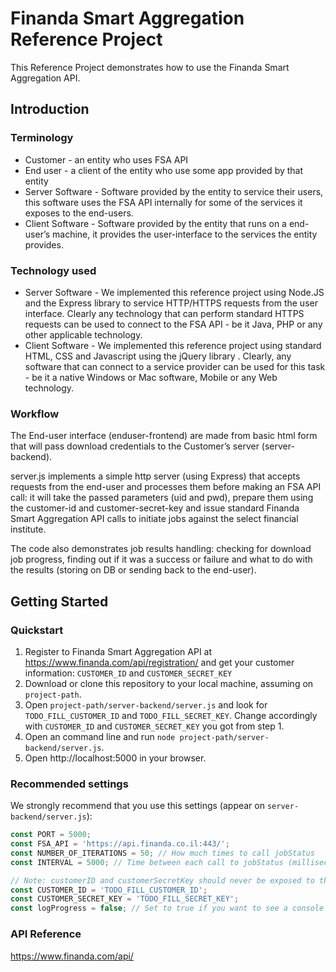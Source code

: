 # Finanda Smart Aggregation Reference Project

This Reference Project demonstrates how to use the Finanda Smart Aggregation API.

## Introduction
### Terminology
* Customer - an entity who uses FSA API
* End user - a client of the entity who use some app provided by that entity
* Server Software - Software provided by the entity to service their users, this software uses the FSA API internally for some of the services it exposes to the end-users.
* Client Software - Software provided by the entity that runs on a end-user’s machine, it provides the user-interface to the services the entity provides.

### Technology used
* Server Software - We implemented this reference project using Node.JS and the Express library to service HTTP/HTTPS requests from the user interface. Clearly any technology that can perform standard HTTPS requests can be used to connect to the FSA API - be it Java, PHP or any other applicable technology.
* Client Software - We implemented this reference project using standard HTML, CSS and Javascript using the jQuery library . Clearly, any software that can connect to a service provider can be used for this task - be it a native Windows or Mac software, Mobile or any Web technology.

### Workflow
The End-user interface (enduser-frontend) are made from basic html form that will pass download credentials to the Customer’s server (server-backend).

server.js implements a simple http server (using Express) that accepts requests from the end-user and processes them before making an FSA API call: it will take the passed parameters (uid and pwd), prepare them using the customer-id and customer-secret-key and issue standard Finanda Smart Aggregation API calls to initiate jobs against the select financial institute. 

The code also demonstrates job results handling: checking for download job progress, finding out if it was a success or failure and what to do with the results (storing on DB or sending back to the end-user).

## Getting Started

### Quickstart
1. Register to Finanda Smart Aggregation API at https://www.finanda.com/api/registration/ 
and get your customer information: `CUSTOMER_ID` and `CUSTOMER_SECRET_KEY`
2. Download or clone this repository to your local machine, assuming on `project-path`.
3. Open `project-path/server-backend/server.js` and look for `TODO_FILL_CUSTOMER_ID` and `TODO_FILL_SECRET_KEY`.
Change accordingly with `CUSTOMER_ID` and `CUSTOMER_SECRET_KEY` you got from step 1.
4. Open an command line and run `node project-path/server-backend/server.js`.
5. Open http://localhost:5000 in your browser.

### Recommended settings
We strongly recommend that you use this settings (appear on `server-backend/server.js`):
```javascript
const PORT = 5000;
const FSA_API = 'https://api.finanda.co.il:443/';
const NUMBER_OF_ITERATIONS = 50; // How much times to call jobStatus
const INTERVAL = 5000; // Time between each call to jobStatus (milliseconds)

// Note: customerID and customerSecretKey should never be exposed to the enduser!
const CUSTOMER_ID = 'TODO_FILL_CUSTOMER_ID';
const CUSTOMER_SECRET_KEY = 'TODO_FILL_SECRET_KEY';
const logProgress = false; // Set to true if you want to see a console log of the execution progress
```

### API Reference

https://www.finanda.com/api/
